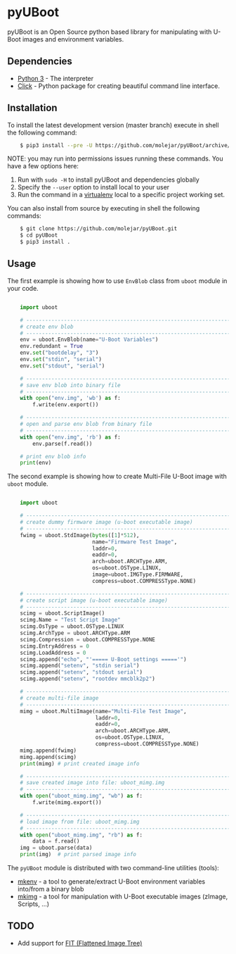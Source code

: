 pyUBoot
=======

pyUBoot is an Open Source python based library for manipulating with U-Boot images and environment variables.

Dependencies
------------

- [Python 3](https://www.python.org) - The interpreter
- [Click](http://click.pocoo.org/6) - Python package for creating beautiful command line interface.

Installation
------------

To install the latest development version (master branch) execute in shell the following command:

``` bash
    $ pip3 install --pre -U https://github.com/molejar/pyUBoot/archive/master.zip
```

NOTE: you may run into permissions issues running these commands.
You have a few options here:

1. Run with `sudo -H` to install pyUBoot and dependencies globally
2. Specify the `--user` option to install local to your user
3. Run the command in a [virtualenv](https://virtualenv.pypa.io/en/latest/) local to a specific project working set.

You can also install from source by executing in shell the following commands:

``` bash
    $ git clone https://github.com/molejar/pyUBoot.git
    $ cd pyUBoot
    $ pip3 install .
```

Usage
-----

The first example is showing how to use `EnvBlob` class from `uboot` module in your code.

``` python

    import uboot

    # --------------------------------------------------------------------------------
    # create env blob
    # --------------------------------------------------------------------------------
    env = uboot.EnvBlob(name="U-Boot Variables")
    env.redundant = True
    env.set("bootdelay", "3")
    env.set("stdin", "serial")
    env.set("stdout", "serial")

    # --------------------------------------------------------------------------------
    # save env blob into binary file
    # --------------------------------------------------------------------------------
    with open("env.img", 'wb') as f:
        f.write(env.export())

    # --------------------------------------------------------------------------------
    # open and parse env blob from binary file
    # --------------------------------------------------------------------------------
    with open("env.img", 'rb') as f:
        env.parse(f.read())

    # print env blob info
    print(env)
```

The second example is showing how to create Multi-File U-Boot image with `uboot` module.

``` python

    import uboot

    # --------------------------------------------------------------------------------
    # create dummy firmware image (u-boot executable image)
    # --------------------------------------------------------------------------------
    fwimg = uboot.StdImage(bytes([1]*512),
                           name="Firmware Test Image",
                           laddr=0,
                           eaddr=0,
                           arch=uboot.ARCHType.ARM,
                           os=uboot.OSType.LINUX,
                           image=uboot.IMGType.FIRMWARE,
                           compress=uboot.COMPRESSType.NONE)

    # --------------------------------------------------------------------------------
    # create script image (u-boot executable image)
    # --------------------------------------------------------------------------------
    scimg = uboot.ScriptImage()
    scimg.Name = "Test Script Image"
    scimg.OsType = uboot.OSType.LINUX
    scimg.ArchType = uboot.ARCHType.ARM
    scimg.Compression = uboot.COMPRESSType.NONE
    scimg.EntryAddress = 0
    scimg.LoadAddress = 0
    scimg.append("echo", "'===== U-Boot settings ====='")
    scimg.append("setenv", "stdin serial")
    scimg.append("setenv", "stdout serial")
    scimg.append("setenv", "rootdev mmcblk2p2")

    # --------------------------------------------------------------------------------
    # create multi-file image
    # --------------------------------------------------------------------------------
    mimg = uboot.MultiImage(name="Multi-File Test Image",
                            laddr=0,
                            eaddr=0,
                            arch=uboot.ARCHType.ARM,
                            os=uboot.OSType.LINUX,
                            compress=uboot.COMPRESSType.NONE)
    mimg.append(fwimg)
    mimg.append(scimg)
    print(mimg) # print created image info

    # --------------------------------------------------------------------------------
    # save created image into file: uboot_mimg.img
    # --------------------------------------------------------------------------------
    with open("uboot_mimg.img", "wb") as f:
        f.write(mimg.export())

    # --------------------------------------------------------------------------------
    # load image from file: uboot_mimg.img
    # --------------------------------------------------------------------------------
    with open("uboot_mimg.img", "rb") as f:
        data = f.read()
    img = uboot.parse(data)
    print(img)  # print parsed image info
```

The `pyUBoot` module is distributed with two command-line utilities (tools):
* [mkenv](doc/mkenv.md) - a tool to generate/extract U-Boot environment variables into/from a binary blob
* [mkimg](doc/mkimg.md) - a tool for manipulation with U-Boot executable images (zImage, Scripts, ...)

TODO
----

* Add support for [FIT (Flattened Image Tree)](http://www.crashcourse.ca/wiki/index.php/U-Boot_FIT_images)
